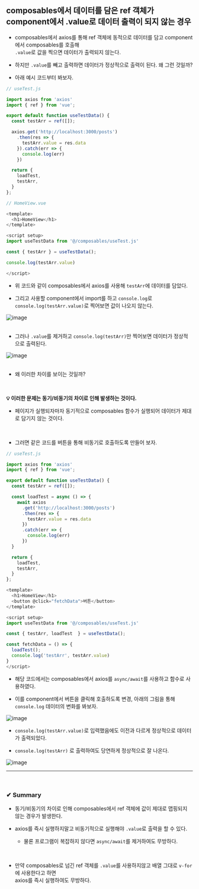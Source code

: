 ## composables에서 데이터를 담은 ref 객체가 component에서 .value로 데이터 출력이 되지 않는 경우
- composables에서 axios를 통해 ref 객체에 동적으로 데이터를 담고 component에서 composables를 호출해<br>
`.value`로 값을 찍으면 데이터가 출력되지 않는다.

- 하지만 `.value`를 빼고 출력하면 데이터가 정상적으로 출력이 된다. 왜 그런 것일까?

- 아래 예시 코드부터 봐보자.

```javascript
// useTest.js

import axios from 'axios'
import { ref } from 'vue';

export default function useTestData() {
  const testArr = ref([]);

  axios.get('http://localhost:3000/posts')
    .then(res => {
      testArr.value = res.data
    }).catch(err => {
      console.log(err)
    })

  return {
    loadTest,
    testArr,
  }
};
```

```javascript
// HomeView.vue

<template>
  <h1>HomeView</h1>
</template>

<script setup>
import useTestData from '@/composables/useTest.js'

const { testArr } = useTestData();

console.log(testArr.value)

</script>

```

- 위 코드와 같이 composables에서 axios를 사용해 `testArr`에 데이터를 담았다.

- 그리고 사용할 component에서 import를 하고 `console.log`로 `console.log(testArr.value)`로 찍어보면 값이 나오지 않는다.

![image](https://github.com/yejun95/Today-I-Learned/assets/121341413/10aa306a-09a3-4da8-8b00-4b026cb95ae2)
<br>
<br>

- 그러나 `.value`를 제거하고 `console.log(testArr)`만 찍어보면 데이터가 정상적으로 출력된다.

![image](https://github.com/yejun95/Today-I-Learned/assets/121341413/5303665b-67f7-4200-91ac-016d6be28f92)
<br>
<br>

- 왜 이러한 차이를 보이는 것일까?
<br>

**💡 이러한 문제는 동기/비동기의 차이로 인해 발생하는 것이다.**
- 페이지가 실행되자마자 동기적으로 composables 함수가 실행되어 데이터가 제대로 담기지 않는 것이다.
<br>

- 그러면 같은 코드를 버튼을 통해 비동기로 호출하도록 만들어 보자.

```javascript
// useTest.js

import axios from 'axios'
import { ref } from 'vue';

export default function useTestData() {
  const testArr = ref([]);

  const loadTest = async () => {
    await axios
      .get('http://localhost:3000/posts')
      .then(res => {
        testArr.value = res.data
      })
      .catch(err => {
        console.log(err)
      })
  }

  return {
    loadTest,
    testArr,
  }
};
```

```javascript
<template>
  <h1>HomeView</h1>
  <button @click="fetchData">버튼</button>
</template>

<script setup>
import useTestData from '@/composables/useTest.js'

const { testArr, loadTest  } = useTestData();

const fetchData = () => {
  loadTest();
  console.log('testArr', testArr.value)
}
</script>
```

- 해당 코드에서는 composables에서 axios를 `async/await`를 사용하고 함수로 사용하였다.

- 이를 component에서 버튼을 클릭해 호출하도록 변경, 아래의 그림을 통해 `console.log` 데이터의 변화를 봐보자.

![image](https://github.com/yejun95/Today-I-Learned/assets/121341413/3c912a83-4ad9-48af-85b9-9d529752b757)

- `console.log(testArr.value)`로 입력했음에도 이전과 다르게 정상적으로 데이터가 출력되었다.

- `console.log(testArr)` 로 출력하여도 당연하게 정상적으로 잘 나온다.

![image](https://github.com/yejun95/Today-I-Learned/assets/121341413/daebec48-66ac-4cbc-9757-677f65358702)
<br>
<hr>
<br>

### ✔ Summary
- 동기/비동기의 차이로 인해 composables에서 ref 객체에 값이 제대로 맵핑되지 않는 경우가 발생한다.

- axios를 즉시 실행하지말고 비동기적으로 실행해야 `.value`로 출력을 할 수 있다.
  - 물론 프로그램이 복잡하지 않다면 `async/await`를 제거하여도 무방하다.
<br>

- 만약 composables로 넘긴 ref 객체를 `.value`를 사용하지않고 배열 그대로 `v-for`에 사용한다고 하면<br>
axios를 즉시 실행하여도 무방하다.
